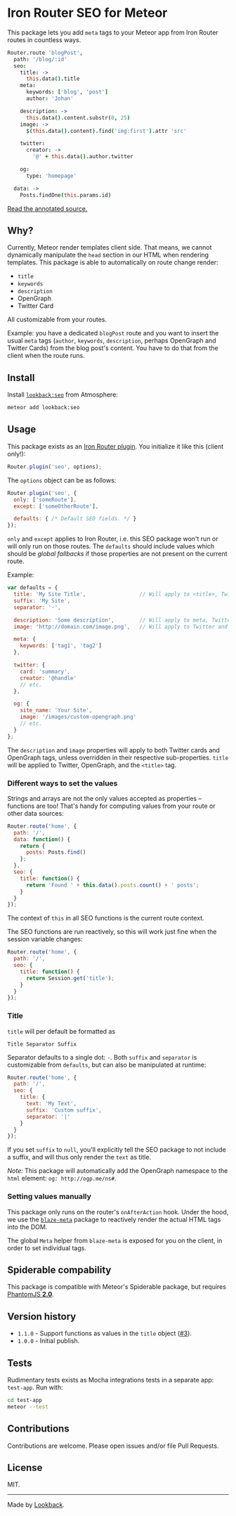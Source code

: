 # Iron Router SEO for Meteor

This package lets you add `meta` tags to your Meteor app from Iron Router routes in countless ways.

```coffeescript
Router.route 'blogPost',
  path: '/blog/:id'
  seo:
    title: ->
      this.data().title
    meta:
      keywords: ['blog', 'post']
      author: 'Johan'

    description: ->
      this.data().content.substr(0, 25)
    image: ->
      $(this.data().content).find('img:first').attr 'src'

    twitter:
      creator: ->
        '@' + this.data().author.twitter

    og:
      type: 'homepage'

  data: ->
    Posts.findOne(this.params.id)
```

[Read the annotated source.](https://lookback.github.io/meteor-seo/docs/router.html)

## Why?

Currently, Meteor render templates client side. That means, we cannot dynamically manipulate the `head` section in our HTML when rendering templates. This package is able to automatically on route change render:

- `title`
- `keywords`
- `description`
- OpenGraph
- Twitter Card

All customizable from your routes.

Example: you have a dedicated `blogPost` route and you want to insert the usual `meta` tags (`author`, `keywords`, `description`, perhaps OpenGraph and Twitter Cards) from the blog post's content. You have to do that from the client when the route runs.

## Install

Install [`lookback:seo`](https://atmospherejs.com/lookback/seo) from Atmosphere:

```bash
meteor add lookback:seo
```

## Usage

This package exists as an [Iron Router plugin](https://github.com/iron-meteor/iron-router/blob/devel/Guide.md#plugins). You initialize it like this (client only!):

```js
Router.plugin('seo', options);
```

The `options` object can be as follows:

```js
Router.plugin('seo', {
  only: ['someRoute'],
  except: ['someOtherRoute'],

  defaults: { /* Default SEO fields. */ }
});
```

`only` and `except` applies to Iron Router, i.e. this SEO package won't run or will only run on those routes. The `defaults` should include values which should be *global fallbacks* if those properties are not present on the current route.

Example:

```javascript
var defaults = {
  title: 'My Site Title',                 // Will apply to <title>, Twitter and OpenGraph.
  suffix: 'My Site',
  separator: '·',

  description: 'Some description',        // Will apply to meta, Twitter and OpenGraph.
  image: 'http://domain.com/image.png',   // Will apply to Twitter and OpenGraph.

  meta: {
    keywords: ['tag1', 'tag2']
  },

  twitter: {
    card: 'summary',
    creator: '@handle'
    // etc.
  },

  og: {
    site_name: 'Your Site',
    image: '/images/custom-opengraph.png'
    // etc.
  }
};
```

The `description` and `image` properties will apply to both Twitter cards and OpenGraph tags, unless overridden in their respective sub-properties. `title` will be applied to Twitter, OpenGraph, and the `<title>` tag.

### Different ways to set the values

Strings and arrays are not the only values accepted as properties – functions are too! That's handy for computing values from your route or other data sources:

```js
Router.route('home', {
  path: '/',
  data: function() {
    return {
      posts: Posts.find()
    };
  },
  seo: {
    title: function() {
      return 'Found ' + this.data().posts.count() + ' posts';
    }
  }
});
```

The context of `this` in all SEO functions is the current route context.

The SEO functions are run reactively, so this will work just fine when the session variable changes:

```js
Router.route('home', {
  path: '/',
  seo: {
    title: function() {
      return Session.get('title');
    }
  }
});
```

### Title

`title` will per default be formatted as

```
Title Separator Suffix
```

Separator defaults to a single dot: `·`. Both `suffix` and `separator` is customizable from `defaults`, but can also be manipulated at runtime:

```js
Router.route('home', {
  path: '/',
  seo: {
    title: {
      text: 'My Text',
      suffix: 'Custom suffix',
      separator: '|'
    }
  }
});
```

If you set `suffix` to `null`, you'll explicitly tell the SEO package to not include a suffix, and will thus only render the `text` as title.

*Note:* This package will automatically add the OpenGraph namespace to the `html` element: `og: http://ogp.me/ns#`.

### Setting values manually

This package only runs on the router's `onAfterAction` hook. Under the hood, we use the [`blaze-meta`](https://atmospherejs.com/yasinuslu/blaze-meta) package to reactively render the actual HTML tags into the DOM.

The global `Meta` helper from `blaze-meta` is exposed for you on the client, in order to set individual tags.

## Spiderable compability

This package is compatible with Meteor's Spiderable package, but requires [PhantomJS **2.0**](http://phantomjs.org/).

## Version history

- `1.1.0` - Support functions as values in the `title` object ([#3](https://github.com/lookback/meteor-seo/pull/3)).
- `1.0.0` - Initial publish.

## Tests

Rudimentary tests exists as Mocha integrations tests in a separate app: `test-app`. Run with:

```bash
cd test-app
meteor --test
```

## Contributions

Contributions are welcome. Please open issues and/or file Pull Requests.

## License

MIT.

***

Made by [Lookback](http://github.com/lookback).
